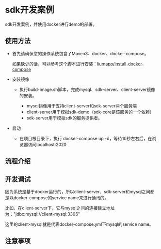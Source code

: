 # sdk开发案例
sdk开发案例，并使用docker进行demo的部署。

## 使用方法

* 首先请确保您的操作系统包含了Maven3、docker、docker-compose。

    如果缺少的话，可以参考这个脚本进行安装：[liumapp/install-docker-compose](https://github.com/liumapp/install-docker-compose)
    
* 安装镜像

    * 执行build-image.sh脚本，完成mysql、sdk-server、client-server镜像的安装。
    
        * mysql镜像用于支持client-server和sdk-server两个服务端
        * client-server用于模拟sdk-demo（sdk-core是该服务的一个依赖）
        * sdk-server用于模拟sdk的服务提供者。
        
* 启动

    * 在项目根目录下，执行 docker-compose up -d，等待10秒左右后，在浏览器访问localhost:2020            

## 流程介绍

## 开发调试

因为系统是基于docker运行的，所以client-server、sdk-server和mysql之间都是以docker-compose的service name来进行通讯的。

比如，在client-server下，它与mysql之间的连接建立地址为："jdbc:mysql://client-mysql:3306"

这里的client-mysql就是代表docker-compose.yml下mysql的service name。




## 注意事项






